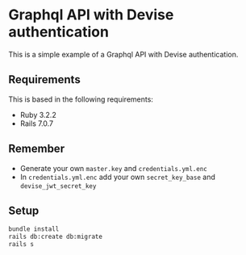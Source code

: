 # Graphql API with Devise authentication

This is a simple example of a Graphql API with Devise authentication.

## Requirements
This is based in the following requirements:
- Ruby 3.2.2
- Rails 7.0.7

## Remember
- Generate your own `master.key` and `credentials.yml.enc`
- In `credentials.yml.enc` add your own `secret_key_base` and `devise_jwt_secret_key`

## Setup

```bash
bundle install
rails db:create db:migrate
rails s
```
